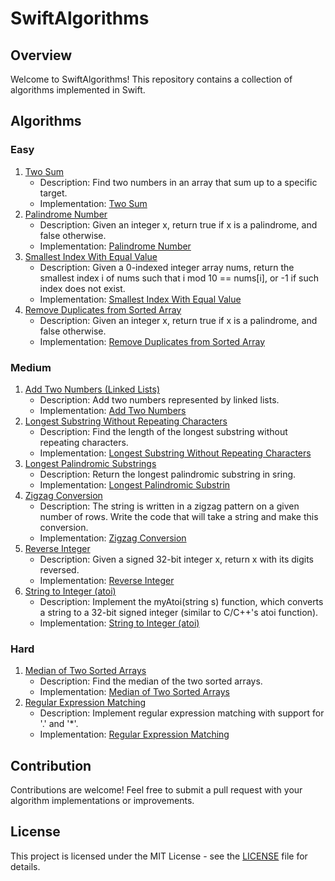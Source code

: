 # SwiftAlgorithms

## Overview

Welcome to SwiftAlgorithms! This repository contains a collection of algorithms implemented in Swift.

## Algorithms

### Easy
1. [Two Sum](./Easy/Two%20Sum)
   - Description: Find two numbers in an array that sum up to a specific target.
   - Implementation: [Two Sum](./Easy/Two%20Sum/TwoSum.swift)
2. [Palindrome Number](./Easy/Palindrome%20Number)
   - Description: Given an integer x, return true if x is a palindrome, and false otherwise.
   - Implementation: [Palindrome Number](./Easy/Palindrome%20Number/PalindromeNumber.swift)
3. [Smallest Index With Equal Value](./Easy/Smallest%20Index%20With%20Equal%20Value)
   - Description: Given a 0-indexed integer array nums, return the smallest index i of nums such that i mod 10 == nums[i], or -1 if such index does not exist.
   - Implementation: [Smallest Index With Equal Value](./Easy/Smallest%20Index%20With%20Equal%20Value/SmallestIndexWithEqualValue.swift)
4. [Remove Duplicates from Sorted Array](./Easy/Remove%20Duplicates%20from%20Sorted%20Array)
   - Description: Given an integer x, return true if x is a palindrome, and false otherwise.
   - Implementation: [Remove Duplicates from Sorted Array](./Easy/Remove%20Duplicates%20from%20Sorted%20Array/RemoveDuplicatesFromSortedArray.swift)

### Medium
1. [Add Two Numbers (Linked Lists)](./Medium/Add%20Two%20Numbers)
   - Description: Add two numbers represented by linked lists.
   - Implementation: [Add Two Numbers](./Medium/Add%20Two%20Numbers/AddTwoNumbers.swift)
2. [Longest Substring Without Repeating Characters](./Medium/Longest%20Substring%20Without%20Repeating%20Characters)
   - Description: Find the length of the longest substring without repeating characters.
   - Implementation: [Longest Substring Without Repeating Characters](./Medium/Longest%20Substring%20Without%20Repeating%20Characters/LongestSubstringWithoutRepeatingCharacters.swift)
3. [Longest Palindromic Substrings](./Medium/Longest%20Palindromic%20Substring)
   - Description: Return the longest palindromic substring in sring.
   - Implementation: [Longest Palindromic Substrin](./Medium/Longest%20Palindromic%20Substring/LongestPalindromicSubstrin.swift) 
4. [Zigzag Conversion](./Medium/Zigzag%20Conversion)
   - Description: The string is written in a zigzag pattern on a given number of rows. Write the code that will take a string and make this conversion.
   - Implementation: [Zigzag Conversion](./Medium/Zigzag%20Conversion/ZigzagConversion.swift) 
5. [Reverse Integer](./Medium/Reverse%20Integer)
   - Description: Given a signed 32-bit integer x, return x with its digits reversed.
   - Implementation: [Reverse Integer](./Medium/Reverse%20Integer/ReverseInteger.swift) 
6. [String to Integer (atoi)](./Medium/String%20to%20Integer%20(atoi))
   - Description: Implement the myAtoi(string s) function, which converts a string to a 32-bit signed integer (similar to C/C++'s atoi function).
   - Implementation: [String to Integer (atoi)](./Medium/String%20to%20Integer%20(atoi)/Atoi.swift) 

### Hard
1. [Median of Two Sorted Arrays](./Hard/Median%20of%20Two%20Sorted%20Arrays)
   - Description: Find the median of the two sorted arrays.
   - Implementation: [Median of Two Sorted Arrays](./Hard/Median%20of%20Two%20Sorted%20Arrays/MedianofTwoSortedArrays.swift)
2. [Regular Expression Matching](./Hard/Regular%20Expression%20Matching)
   - Description: Implement regular expression matching with support for '.' and '*'.
   - Implementation: [Regular Expression Matching](./Hard/Regular%20Expression%20Matching/RegularExpressionMatching.swift)

## Contribution

Contributions are welcome! Feel free to submit a pull request with your algorithm implementations or improvements.

## License

This project is licensed under the MIT License - see the [LICENSE](./LICENSE) file for details.